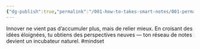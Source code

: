 ```yaml
---
{"dg-publish":true,"permalink":"/001-how-to-takes-smart-notes/001-permanentes/creativite-connexions-pertinentes/","noteIcon":""}
---
```



Innover ne vient pas d’accumuler plus, mais de relier mieux. En croisant des idées éloignées, tu obtiens des perspectives neuves — ton réseau de notes devient un incubateur naturel. #mindset